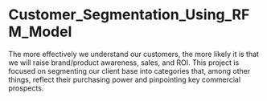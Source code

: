 # Customer_Segmentation_Using_RFM_Model
The more effectively we understand our customers, the more likely it is that we will raise brand/product awareness, sales, and ROI. This project is focused on segmenting our client base into categories that, among other things, reflect their purchasing power and pinpointing key commercial prospects.
